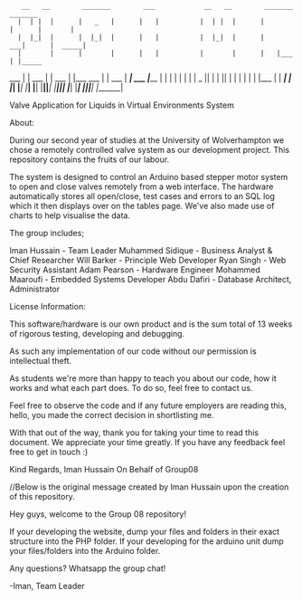        __   __        _______        ___            __   __        _______        _______ 
      |  | |  |      |   _   |      |   |          |  | |  |      |       |      |       |
      |  |_|  |      |  |_|  |      |   |          |  |_|  |      |    ___|      |  _____|
      |       |      |       |      |   |          |       |      |   |___       | |_____ 
 ___  |       | ___  |       | ___  |   |___  ___  |       | ___  |    ___| ___  |_____  |
|   |  |     | |   | |   _   ||   | |       ||   |  |     | |   | |   |___ |   |  _____| |
|___|   |___|  |___| |__| |__||___| |_______||___|   |___|  |___| |_______||___| |_______|

Valve Application for Liquids in Virtual Environments System

About:

During our second year of studies at the University of Wolverhampton we chose a remotely controlled valve system as our development project. This repository contains the fruits of our labour.

The system is designed to control an Arduino based stepper motor system to open and close valves remotely from a web interface. The hardware automatically stores all open/close, test cases and errors to an SQL log which it then displays over on the tables page. We've also made use of charts to help visualise the data.

The group includes;

Iman Hussain - Team Leader
Muhammed Sidique - Business Analyst & Chief Researcher
Will Barker - Principle Web Developer
Ryan Singh - Web Security Assistant
Adam Pearson - Hardware Engineer
Mohammed Maaroufi - Embedded Systems Developer
Abdu Dafiri - Database Architect, Administrator

License Information:

This software/hardware is our own product and is the sum total of 13 weeks of rigorous testing, developing and debugging.

As such any implementation of our code without our permission is intellectual theft. 

As students we're more than happy to teach you about our code, how it works and what each part does. To do so, feel free to contact us. 

Feel free to observe the code and if any future employers are reading this, hello, you made the correct decision in shortlisting me.

With that out of the way, thank you for taking your time to read this document. We appreciate your time greatly. If you have any feedback feel free to get in touch :)

Kind Regards,
Iman Hussain On Behalf of Group08


//Below is the original message created by Iman Hussain upon the creation of this repository.

Hey guys, welcome to the Group 08 repository!

If your developing the website, dump your files and folders in their exact structure into the PHP folder.
If your developing for the arduino unit dump your files/folders into the Arduino folder.

Any questions? Whatsapp the group chat!

-Iman, Team Leader
